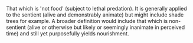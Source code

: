That which is 'not food'  (subject to lethal predation). It is generally applied to the sentient (alive and demonstrably animate) but might include shade trees for example. A broader definition would include that which is non-sentient (alive or otherwise but likely or seemingly inanimate in perceived time) and still yet purposefully yields nourishment.